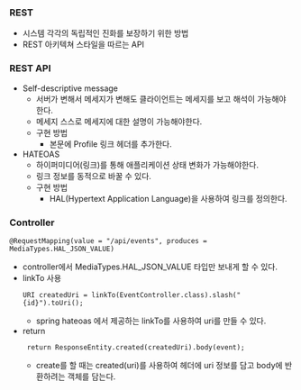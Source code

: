 ### REST
- 시스템 각각의 독립적인 진화를 보장하기 위한 방법
- REST 아키텍쳐 스타일을 따르는 API

### REST API
- Self-descriptive message
    - 서버가 변해서 메세지가 변해도 클라이언트는 메세지를 보고 해석이 가능해야한다.
    - 메세지 스스로 메세지에 대한 설명이 가능해야한다.
    - 구현 방법
        - 본문에 Profile 링크 헤더를 추가한다.
- HATEOAS
    - 하이퍼미디어(링크)를 통해 애플리케이션 상태 변화가 가능해야한다.
    - 링크 정보를 동적으로 바꿀 수 있다.
    - 구현 방법
        - HAL(Hypertext Application Language)을 사용하여 링크를 정의한다.

### Controller
```
@RequestMapping(value = "/api/events", produces = MediaTypes.HAL_JSON_VALUE)
```
- controller에서 MediaTypes.HAL_JSON_VALUE 타입만 보내게 할 수 있다.
- linkTo 사용
    ```
    URI createdUri = linkTo(EventController.class).slash("{id}").toUri();
    ```
    - spring hateoas 에서 제공하는 linkTo를 사용하여 uri를 만들 수 있다.
- return
    ```
     return ResponseEntity.created(createdUri).body(event);
    ```
    - create를 할 때는 created(uri)를 사용하여 헤더에 uri 정보를 담고 body에 반환하려는 객체를 담는다.